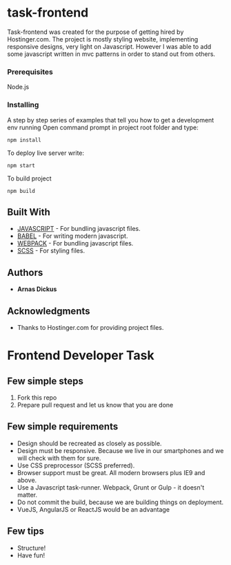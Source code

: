 # task-frontend

Task-frontend was created for the purpose of getting hired by Hostinger.com. The project is mostly styling website, implementing responsive designs, very light on Javascript. However I was able to add some javascript written in mvc patterns in order to stand out from others.

### Prerequisites
Node.js

### Installing

A step by step series of examples that tell you how to get a development env running
Open command prompt in project root folder and type:

```
npm install
```
To deploy live server write:
```
npm start
```
To build project
```
npm build
```
## Built With
* [JAVASCRIPT](https://developer.mozilla.org/bm/docs/Web/JavaScript) - For bundling javascript files.
* [BABEL](https://github.com/babel/babel) - For writing modern javascript.
* [WEBPACK](https://github.com/webpack/webpack) - For bundling javascript files.
* [SCSS](https://sass-lang.com/) - For styling files.

## Authors
* **Arnas Dickus**

## Acknowledgments

* Thanks to Hostinger.com for providing project files.


# Frontend Developer Task

## Few simple steps

1. Fork this repo
2. Prepare pull request and let us know that you are done

## Few simple requirements

- Design should be recreated as closely as possible.
- Design must be responsive. Because we live in our smartphones and we will check with them for sure.
- Use CSS preprocessor (SCSS preferred).
- Browser support must be great. All modern browsers plus IE9 and above.
- Use a Javascript task-runner. Webpack, Grunt or Gulp - it doesn't matter.
- Do not commit the build, because we are building things on deployment.
- VueJS, AngularJS or ReactJS would be an advantage

## Few tips

- Structure!
- Have fun!




